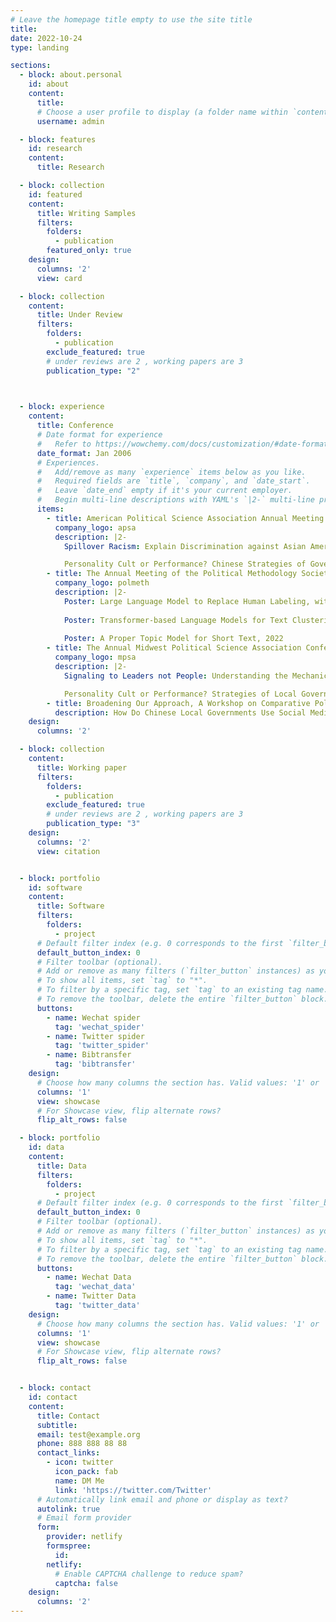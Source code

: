 ```yaml
---
# Leave the homepage title empty to use the site title
title:
date: 2022-10-24
type: landing

sections:
  - block: about.personal
    id: about
    content:
      title: 
      # Choose a user profile to display (a folder name within `content/authors/`)
      username: admin

  - block: features
    id: research
    content:
      title: Research

  - block: collection
    id: featured
    content:
      title: Writing Samples
      filters:
        folders:
          - publication
        featured_only: true
    design:
      columns: '2'
      view: card  

  - block: collection
    content:
      title: Under Review
      filters:
        folders:
          - publication
        exclude_featured: true
        # under reviews are 2 , working papers are 3
        publication_type: "2"

        

  - block: experience
    content:
      title: Conference
      # Date format for experience
      #   Refer to https://wowchemy.com/docs/customization/#date-format
      date_format: Jan 2006
      # Experiences.
      #   Add/remove as many `experience` items below as you like.
      #   Required fields are `title`, `company`, and `date_start`.
      #   Leave `date_end` empty if it's your current employer.
      #   Begin multi-line descriptions with YAML's `|2-` multi-line prefix.
      items:
        - title: American Political Science Association Annual Meeting & Exhibition
          company_logo: apsa
          description: |2-
            Spillover Racism: Explain Discrimination against Asian Americans, 2023

            Personality Cult or Performance? Chinese Strategies of Government Propaganda, with Shuyuan Shen, 2023
        - title: The Annual Meeting of the Political Methodology Society
          company_logo: polmeth
          description: |2-
            Poster: Large Language Model to Replace Human Labeling, with Rongxing Ouyang , 2023 
            
            Poster: Transformer-based Language Models for Text Clustering, 2023
            
            Poster: A Proper Topic Model for Short Text, 2022
        - title: The Annual Midwest Political Science Association Conference
          company_logo: mpsa
          description: |2-
            Signaling to Leaders not People: Understanding the Mechanics of Chinese Local Government Propaganda, 2023

            Personality Cult or Performance? Strategies of Local Government Propaganda in China, 2022
        - title: Broadening Our Approach, A Workshop on Comparative Political Communication. Duke University, Durham, NC, 2022
          description: How Do Chinese Local Governments Use Social Media to Communicate with their People?
    design:
      columns: '2'

  - block: collection
    content:
      title: Working paper
      filters:
        folders:
          - publication
        exclude_featured: true
        # under reviews are 2 , working papers are 3
        publication_type: "3"
    design:
      columns: '2'
      view: citation


  - block: portfolio
    id: software
    content:
      title: Software
      filters:
        folders:
          - project
      # Default filter index (e.g. 0 corresponds to the first `filter_button` instance below).
      default_button_index: 0
      # Filter toolbar (optional).
      # Add or remove as many filters (`filter_button` instances) as you like.
      # To show all items, set `tag` to "*".
      # To filter by a specific tag, set `tag` to an existing tag name.
      # To remove the toolbar, delete the entire `filter_button` block.
      buttons:
        - name: Wechat spider
          tag: 'wechat_spider'
        - name: Twitter spider
          tag: 'twitter_spider'
        - name: Bibtransfer
          tag: 'bibtransfer'
    design:
      # Choose how many columns the section has. Valid values: '1' or '2'.
      columns: '1'
      view: showcase
      # For Showcase view, flip alternate rows?
      flip_alt_rows: false

  - block: portfolio
    id: data
    content:
      title: Data
      filters:
        folders:
          - project
      # Default filter index (e.g. 0 corresponds to the first `filter_button` instance below).
      default_button_index: 0
      # Filter toolbar (optional).
      # Add or remove as many filters (`filter_button` instances) as you like.
      # To show all items, set `tag` to "*".
      # To filter by a specific tag, set `tag` to an existing tag name.
      # To remove the toolbar, delete the entire `filter_button` block.
      buttons:
        - name: Wechat Data
          tag: 'wechat_data'
        - name: Twitter Data
          tag: 'twitter_data'
    design:
      # Choose how many columns the section has. Valid values: '1' or '2'.
      columns: '1'
      view: showcase
      # For Showcase view, flip alternate rows?
      flip_alt_rows: false


  - block: contact
    id: contact
    content:
      title: Contact
      subtitle:
      email: test@example.org
      phone: 888 888 88 88
      contact_links:
        - icon: twitter
          icon_pack: fab
          name: DM Me
          link: 'https://twitter.com/Twitter'
      # Automatically link email and phone or display as text?
      autolink: true
      # Email form provider
      form:
        provider: netlify
        formspree:
          id:
        netlify:
          # Enable CAPTCHA challenge to reduce spam?
          captcha: false
    design:
      columns: '2'
---
```

